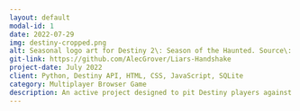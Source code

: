 ```yaml
---
layout: default
modal-id: 1
date: 2022-07-29
img: destiny-cropped.png
alt: Seasonal logo art for Destiny 2\: Season of the Haunted. Source\: Bungie Press Kit
git-link: https://github.com/AlecGrover/Liars-Handshake
project-date: July 2022
client: Python, Destiny API, HTML, CSS, JavaScript, SQLite
category: Multiplayer Browser Game
description: An active project designed to pit Destiny players against each other in a social deduction game using their actual historical Destiny stats pulled from the Bungie Destiny API. Still early in development, but using a Python server and Websockets to handle networking and game communication. More up to date information can be found on the dedicated GitHub page.
---
```

